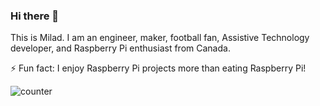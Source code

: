 ### Hi there 👋

This is Milad. I am an engineer, maker, football fan, Assistive Technology developer, and Raspberry Pi enthusiast from Canada.

⚡ Fun fact: I enjoy Raspberry Pi projects more than eating Raspberry Pi!

![counter](https://encqt9tyt4mkwvw.m.pipedream.net)
